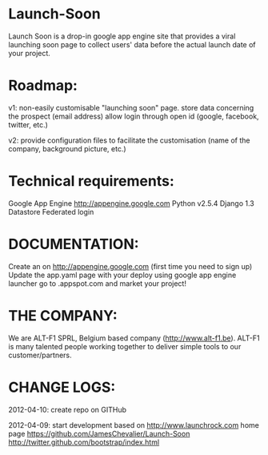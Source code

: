 Launch-Soon
===========
Launch Soon is a drop-in google app engine site that provides a viral launching soon page to collect users' data before the actual launch date of your project.

Roadmap:
========
v1: 
non-easily customisable "launching soon" page.
store data concerning the prospect (email address)
allow login through open id (google, facebook, twitter, etc.)

v2:
provide configuration files to facilitate the customisation (name of the company, background picture, etc.)

Technical requirements:
=======================
Google App Engine http://appengine.google.com
Python v2.5.4
Django 1.3
Datastore
Federated login

DOCUMENTATION:
==============
Create an <application-id> on http://appengine.google.com (first time you need to sign up)
Update the app.yaml page with your <application-id>
deploy using google app engine launcher
go to <application-id>.appspot.com and market your project! 

THE COMPANY:
============
We are ALT-F1 SPRL, Belgium based company (http://www.alt-f1.be).
ALT-F1 is many talented people working together to deliver simple tools to our customer/partners.

CHANGE LOGS:
============
2012-04-10: 
create repo on GITHub

2012-04-09: 
start development based on 
http://www.launchrock.com home page
https://github.com/JamesChevalier/Launch-Soon
http://twitter.github.com/bootstrap/index.html